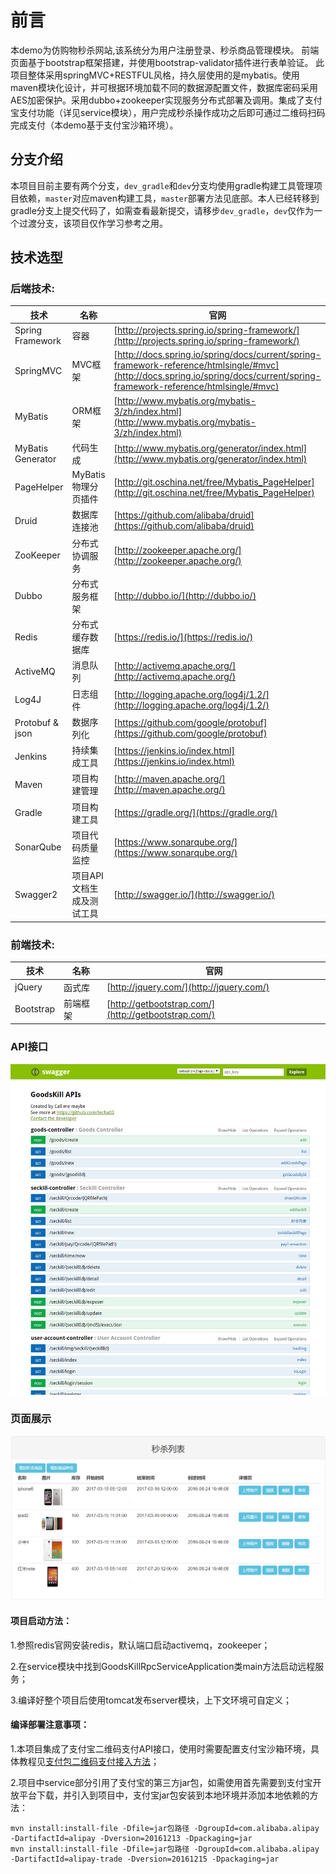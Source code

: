 # 前言
   本demo为仿购物秒杀网站,该系统分为用户注册登录、秒杀商品管理模块。 前端页面基于bootstrap框架搭建，并使用bootstrap-validator插件进行表单验证。 此项目整体采用springMVC+RESTFUL风格，持久层使用的是mybatis。使用maven模块化设计，并可根据环境加载不同的数据源配置文件，数据库密码采用AES加密保护。采用dubbo+zookeeper实现服务分布式部署及调用。集成了支付宝支付功能（详见service模块），用户完成秒杀操作成功之后即可通过二维码扫码完成支付（本demo基于支付宝沙箱环境）。
   
## 分支介绍
本项目目前主要有两个分支，`dev_gradle`和`dev`分支均使用gradle构建工具管理项目依赖，`master`对应maven构建工具，`master`部署方法见底部。本人已经转移到gradle分支上提交代码了，如需查看最新提交，请移步`dev_gradle`，`dev`仅作为一个过渡分支，该项目仅作学习参考之用。

## 技术选型

### 后端技术:
技术 | 名称 | 官网
----|------|----
Spring Framework | 容器  | [http://projects.spring.io/spring-framework/](http://projects.spring.io/spring-framework/)
SpringMVC | MVC框架  | [http://docs.spring.io/spring/docs/current/spring-framework-reference/htmlsingle/#mvc](http://docs.spring.io/spring/docs/current/spring-framework-reference/htmlsingle/#mvc)
MyBatis | ORM框架  | [http://www.mybatis.org/mybatis-3/zh/index.html](http://www.mybatis.org/mybatis-3/zh/index.html)
MyBatis Generator | 代码生成  | [http://www.mybatis.org/generator/index.html](http://www.mybatis.org/generator/index.html)
PageHelper | MyBatis物理分页插件  | [http://git.oschina.net/free/Mybatis_PageHelper](http://git.oschina.net/free/Mybatis_PageHelper)
Druid | 数据库连接池  | [https://github.com/alibaba/druid](https://github.com/alibaba/druid)
ZooKeeper | 分布式协调服务  | [http://zookeeper.apache.org/](http://zookeeper.apache.org/)
Dubbo | 分布式服务框架  | [http://dubbo.io/](http://dubbo.io/)
Redis | 分布式缓存数据库  | [https://redis.io/](https://redis.io/)
ActiveMQ | 消息队列  | [http://activemq.apache.org/](http://activemq.apache.org/)
Log4J | 日志组件  | [http://logging.apache.org/log4j/1.2/](http://logging.apache.org/log4j/1.2/)
Protobuf & json | 数据序列化  | [https://github.com/google/protobuf](https://github.com/google/protobuf)
Jenkins | 持续集成工具  | [https://jenkins.io/index.html](https://jenkins.io/index.html)
Maven | 项目构建管理  | [http://maven.apache.org/](http://maven.apache.org/)
Gradle | 项目构建工具 | [https://gradle.org/](https://gradle.org/)
SonarQube | 项目代码质量监控 | [https://www.sonarqube.org/](https://www.sonarqube.org/)
Swagger2 | 项目API文档生成及测试工具 | [http://swagger.io/](http://swagger.io/)
### 前端技术:
技术 | 名称 | 官网
----|------|----
jQuery | 函式库  | [http://jquery.com/](http://jquery.com/)
Bootstrap | 前端框架  | [http://getbootstrap.com/](http://getbootstrap.com/)
### API接口
![image](https://github.com/techa03/learngit/blob/techa03-patch-1/%E5%BE%AE%E4%BF%A1%E6%88%AA%E5%9B%BE_20170623222039.png)

### 页面展示
![image](https://github.com/techa03/learngit/blob/techa03-patch-1/QQ%E6%88%AA%E5%9B%BE20170315174408.png)

#### 项目启动方法：

1.参照redis官网安装redis，默认端口启动activemq，zookeeper；

2.在service模块中找到GoodsKillRpcServiceApplication类main方法启动远程服务；

3.编译好整个项目后使用tomcat发布server模块，上下文环境可自定义；

#### 编译部署注意事项：
1.本项目集成了支付宝二维码支付API接口，使用时需要配置支付宝沙箱环境，具体教程见[支付包二维码支付接入方法](http://blog.csdn.net/techa/article/details/71003519)；

2.项目中service部分引用了支付宝的第三方jar包，如需使用首先需要到支付宝开放平台下载，并引入到项目中，支付宝jar包安装到本地环境并添加本地依赖的方法：

```
mvn install:install-file -Dfile=jar包路径 -DgroupId=com.alibaba.alipay -DartifactId=alipay -Dversion=20161213 -Dpackaging=jar
mvn install:install-file -Dfile=jar包路径 -DgroupId=com.alibaba.alipay -DartifactId=alipay-trade -Dversion=20161215 -Dpackaging=jar
```

